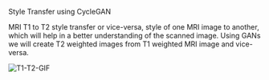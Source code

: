 Style Transfer using CycleGAN

MRI T1 to T2 style transfer or vice-versa, style of one MRI image to another, which will help in a better understanding of the scanned image. 
Using GANs we will create T2 weighted images from T1 weighted MRI image and vice-versa.

![T1-T2-GIF]([blob:https://github.com/efdeccdd-4091-4020-85bc-472814c253a3](https://github.com/abrar-khan-368/MRI-Image-StyleTransfer-GAN/blob/main/mri_gan.gif))
